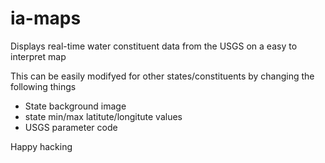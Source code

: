 ia-maps
=======

Displays real-time water constituent data from the USGS on a easy to interpret map

This can be easily modifyed for other states/constituents by changing the following things
- State background image
- state min/max latitute/longitute values
- USGS parameter code

Happy hacking
